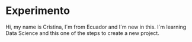 # Experimento
Hi, my name is Cristina, I´m from Ecuador and I´m new in this. I´m learning Data Science and this one of the steps to create a new project.
